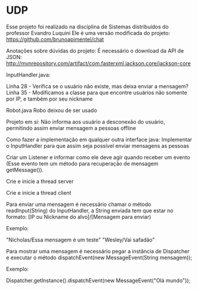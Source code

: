 # UDP

Esse projeto foi realizado na disciplina de Sistemas distribuídos do professor Evandro Luquini
Ele é uma versão modificada do projeto: https://github.com/brunoapimentel/chat

Anotações sobre dúvidas do projeto:
É necessário o download da API de JSON: http://mvnrepository.com/artifact/com.fasterxml.jackson.core/jackson-core

InputHandler.java:

Linha 28 - Verifica se o usuário não existe, mas deixa enviar a mensagem?
Linha 35 - Modificamos a classe para que encontre usuários não somente por IP, e também por seu nickname

Robot.java
Robo deixou de ser usado

Projeto em si:
Não informa aos usuário a desconexão do usuário, permitindo assim enviar mensagem a pessoas offline

Como fazer a implementação em qualquer outra interface java:
Implementar o InputHandler para que assim seja possível enviar mensagens as pessoas

Criar um Listener e informar como ele deve agir quando receber um evento (Esse evento tem um método para recuperação de mensagem getMessage()).

Crie e inicie a thread server

Crie e inicie a thread client

Para enviar uma mensagem é necessário chamar o método readInput(String) do InputHandler, a String enviada tem que estar no formato: [IP ou Nickname do alvo]/[Mensagem para enviar)

Exemplo:

"Nicholas/Essa mensagem é um teste"
"Wesley/Vai safadão"

Para mostrar uma mensagem é necessário pegar a instância de Dispatcher e executar o método dispatchEvent(new MessageEvent(String mensagem));

Exemplo:

Dispatcher.getInstance().dispatchEvent(new MessageEvent("Olá mundo"));
